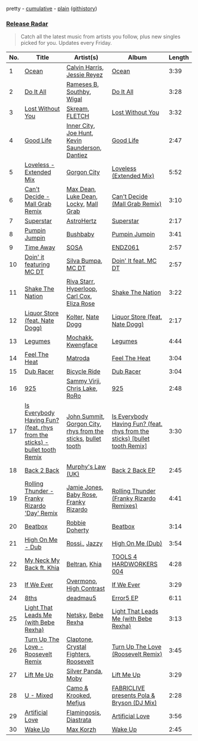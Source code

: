 pretty - [cumulative](/playlists/cumulative/Release%20Radar.md) - [plain](/playlists/plain/37i9dQZEVXbsudmxBFKW7G) ([githistory](https://github.githistory.xyz/vitokorn/spotify-playlist-archive/blob/master/playlists/plain/37i9dQZEVXbsudmxBFKW7G))
### [Release Radar](https://open.spotify.com/playlist/37i9dQZEVXbsudmxBFKW7G)

> Catch all the latest music from artists you follow, plus new singles picked for you. Updates every Friday.

| No. | Title | Artist(s) | Album | Length |
|---|---|---|---|---|
| 1 | [Ocean](https://open.spotify.com/track/3gKRTlHyCDpttUD2FHEE6W) | [Calvin Harris](https://open.spotify.com/artist/7CajNmpbOovFoOoasH2HaY), [Jessie Reyez](https://open.spotify.com/artist/3KedxarmBCyFBevnqQHy3P) | [Ocean](https://open.spotify.com/album/753wJ2eTLNNW7GswPY6DmF) | 3:39 |
| 2 | [Do It All](https://open.spotify.com/track/3cATZreergibNpJVEpWcjO) | [Rameses B](https://open.spotify.com/artist/06EfEcjc0vdvI6VNL0soIO), [Southby](https://open.spotify.com/artist/30UL7vK03suadfI9eqNYLA), [Wigal](https://open.spotify.com/artist/5l68BzURNTuTAUWlV2lkMQ) | [Do It All](https://open.spotify.com/album/5e845KIU0VS6cuEpTGaKdX) | 3:28 |
| 3 | [Lost Without You](https://open.spotify.com/track/1vEJxn8P40cRIcQKjDbjLG) | [Skream](https://open.spotify.com/artist/2jbP92oFLWqPqogflK1wlW), [FLETCH](https://open.spotify.com/artist/5HkPQOedMse24M2meekew4) | [Lost Without You](https://open.spotify.com/album/3V3hTM37yS2cGt7JrQfVBM) | 3:32 |
| 4 | [Good Life](https://open.spotify.com/track/5Ed9pT75zW25Ig7kM3UB90) | [Inner City](https://open.spotify.com/artist/0vUJ3QLN3MlRfjOc2LjGWp), [Joe Hunt](https://open.spotify.com/artist/6GZR8ecgFdUz69ADiMz1Yf), [Kevin Saunderson](https://open.spotify.com/artist/0jS6VTFGujWxinY5TSQwOG), [Dantiez](https://open.spotify.com/artist/2tavIhWjw7f878Bx9qDTma) | [Good Life](https://open.spotify.com/album/0FlFl8UOEfbmBdfpQWAVHI) | 2:47 |
| 5 | [Loveless - Extended Mix](https://open.spotify.com/track/37oQdR9dTtOzvdhpFMLimd) | [Gorgon City](https://open.spotify.com/artist/4VNQWV2y1E97Eqo2D5UTjx) | [Loveless (Extended Mix)](https://open.spotify.com/album/7lIK18GppDQ1IZt7VrwQU4) | 5:52 |
| 6 | [Can't Decide - Mall Grab Remix](https://open.spotify.com/track/6HqSr1g9KGR2zEqh7TyDye) | [Max Dean](https://open.spotify.com/artist/65TLDWbTJxYASqadmNAxvc), [Luke Dean](https://open.spotify.com/artist/2BhXOZ96YbOdXz8F6HVUw4), [Locky](https://open.spotify.com/artist/5ZwpRQ2GBK8tsd6x45Ngwa), [Mall Grab](https://open.spotify.com/artist/7yF6JnFPDzgml2Ytkyl5D7) | [Can't Decide (Mall Grab Remix)](https://open.spotify.com/album/4e2ODyBiuYVDu1v2miOSop) | 3:10 |
| 7 | [Superstar](https://open.spotify.com/track/4B449mGQJ0wlT0HkpKhrNJ) | [AstroHertz](https://open.spotify.com/artist/5vaObyIjKlwnyb9PVTtn6c) | [Superstar](https://open.spotify.com/album/2mnwL94egK1l0MtfDpUrgj) | 2:17 |
| 8 | [Pumpin Jumpin](https://open.spotify.com/track/1VhNZmtGQPnJlzZStAYn5j) | [Bushbaby](https://open.spotify.com/artist/6YYg4TQoF8cp50IuM2vU4C) | [Pumpin Jumpin](https://open.spotify.com/album/0WyIwrLoLBoS30ES2bgnXF) | 3:41 |
| 9 | [Time Away](https://open.spotify.com/track/1iiXVOS9qPOusYnUFKhCAr) | [SOSA](https://open.spotify.com/artist/3JlN0MeWVJq0vjvsvWCRZ5) | [ENDZ061](https://open.spotify.com/album/66l4BIequxiDPjxXoH900j) | 2:57 |
| 10 | [Doin' it featuring MC DT](https://open.spotify.com/track/4bdbgZDx6LkHTNyy5PZW9h) | [Silva Bumpa](https://open.spotify.com/artist/2dPLkqesvPXpIlP65JoLrf), [MC DT](https://open.spotify.com/artist/4cHj4iJzUsjzbEbZLuojl6) | [Doin' It feat. MC DT](https://open.spotify.com/album/13cNeTgAVDTDGliUCzUSzc) | 2:57 |
| 11 | [Shake The Nation](https://open.spotify.com/track/2sfKtzdVmXz3FmfJZl3lPt) | [Riva Starr](https://open.spotify.com/artist/1TRFAJu3Cw64APToZaGk9D), [Hyperloop](https://open.spotify.com/artist/34VllgUG0XUn6gwIZcuGtk), [Carl Cox](https://open.spotify.com/artist/19SmlbABtI4bXz864MLqOS), [Eliza Rose](https://open.spotify.com/artist/4XC335ouK6pXyq4QiIb8bP) | [Shake The Nation](https://open.spotify.com/album/20zW7tBycTKoY58oQAFPZ9) | 3:22 |
| 12 | [Liquor Store (feat. Nate Dogg)](https://open.spotify.com/track/1Ofr85G2VL1z2Ge4g0R6CT) | [Kolter](https://open.spotify.com/artist/2Invsp3HSrAeJy4u7Retry), [Nate Dogg](https://open.spotify.com/artist/1Oa0bMld0A3u5OTYfMzp5h) | [Liquor Store (feat. Nate Dogg)](https://open.spotify.com/album/4s6ArJmKtOG3xOtV7AsdjZ) | 2:17 |
| 13 | [Legumes](https://open.spotify.com/track/3SoUF3c4hlB1WFjvah1abp) | [Mochakk](https://open.spotify.com/artist/0rTh1tAdrEbdKZBTiiAQSo), [Kwengface](https://open.spotify.com/artist/5O1YiYFy3CEWD2lkOmoerV) | [Legumes](https://open.spotify.com/album/600smbnjXNOHndcU8iPqep) | 4:44 |
| 14 | [Feel The Heat](https://open.spotify.com/track/3gzFwocYC3xcdl6vIOEu3f) | [Matroda](https://open.spotify.com/artist/45lcbTsX07JWzmTIjcdyBz) | [Feel The Heat](https://open.spotify.com/album/62dxnU6YCP207geZjvYU5v) | 3:04 |
| 15 | [Dub Racer](https://open.spotify.com/track/5W6JX4nQtiJUzvCl2olOAu) | [Bicycle Ride](https://open.spotify.com/artist/1aEKpfW8sw5XryObAyPUFE) | [Dub Racer](https://open.spotify.com/album/5f9dgZoRzjRFebICRpY7ZN) | 3:04 |
| 16 | [925](https://open.spotify.com/track/5aNcakuYRSAfNFOz8nREvT) | [Sammy Virji](https://open.spotify.com/artist/1GuqTQbuixFHD6eBkFwVcb), [Chris Lake](https://open.spotify.com/artist/5Igpc9iLZ3YGtKeYfSrrOE), [RoRo](https://open.spotify.com/artist/4AuHHsxMRVg7bXSgvlrAff) | [925](https://open.spotify.com/album/7CIAt6rtM6lpNlRc6eQGFB) | 2:48 |
| 17 | [Is Everybody Having Fun? (feat. rhys from the sticks) - bullet tooth Remix](https://open.spotify.com/track/226nEEutfbo0JerOYMePD1) | [John Summit](https://open.spotify.com/artist/7kNqXtgeIwFtelmRjWv205), [Gorgon City](https://open.spotify.com/artist/4VNQWV2y1E97Eqo2D5UTjx), [rhys from the sticks](https://open.spotify.com/artist/4tmqN5uP0Aj50ylHgfwvVa), [bullet tooth](https://open.spotify.com/artist/4KWIkeAdOJfvUgXSq0bEWC) | [Is Everybody Having Fun? (feat. rhys from the sticks) [bullet tooth Remix]](https://open.spotify.com/album/4k0w26A92ncYlN8IEXfkcT) | 3:30 |
| 18 | [Back 2 Back](https://open.spotify.com/track/2uQYiMfRTsCnyQoNG638Av) | [Murphy's Law (UK)](https://open.spotify.com/artist/1q85MRE0aEF6NfZQdlMrl1) | [Back 2 Back EP](https://open.spotify.com/album/53WyFS0bhSNDZ3TrfAJzI9) | 2:45 |
| 19 | [Rolling Thunder - Franky Rizardo 'Day' Remix](https://open.spotify.com/track/27XYSkYHIcMn39P7Yxi3s9) | [Jamie Jones](https://open.spotify.com/artist/4admDxmnri5Zco0xYrJ0ji), [Baby Rose](https://open.spotify.com/artist/6Z4JcgqrqgysyHIPRtDIHo), [Franky Rizardo](https://open.spotify.com/artist/2UgphhGSlC9QWgaZWUOCkl) | [Rolling Thunder (Franky Rizardo Remixes)](https://open.spotify.com/album/4TDM3A0iHo4DNcSODVPTq0) | 4:41 |
| 20 | [Beatbox](https://open.spotify.com/track/7CkESXBof0weZtHv2voolS) | [Robbie Doherty](https://open.spotify.com/artist/2WuXRwEjXIjW5uVZOSxqYS) | [Beatbox](https://open.spotify.com/album/5SATDgT7dl86qwY0QTJpso) | 3:14 |
| 21 | [High On Me - Dub](https://open.spotify.com/track/0TRq6EGggWt9M1MredlkBg) | [Rossi.](https://open.spotify.com/artist/7itMGcVGRKS43LcTQvJitf), [Jazzy](https://open.spotify.com/artist/7zAAwgV5Wqmvpb4GzvlRkP) | [High On Me (Dub)](https://open.spotify.com/album/3Hr9LMs6SXa4yZsLYgMgom) | 3:54 |
| 22 | [My Neck My Back ft. Khia](https://open.spotify.com/track/4Z9jBxkpBb9yvKVVQjqnUr) | [Beltran](https://open.spotify.com/artist/1jgSqmZTBltb5O2L7ErmEP), [Khia](https://open.spotify.com/artist/3q7isf09BuwXLyR2khBs60) | [TOOLS 4 HARDWORKERS 004](https://open.spotify.com/album/2tz4aDa64T9jO7Qp2M8t2s) | 4:28 |
| 23 | [If We Ever](https://open.spotify.com/track/1IgGwEIQkA7wEo1ewvxVsN) | [Overmono](https://open.spotify.com/artist/01PnN11ovfen6xUOHfNpn3), [High Contrast](https://open.spotify.com/artist/0bxHci3JIhhKA53n8rH3tT) | [If We Ever](https://open.spotify.com/album/3s4UEFmRloMlo251IVJN1e) | 3:29 |
| 24 | [8ths](https://open.spotify.com/track/3oLfgPob5XKsY48VB20UZz) | [deadmau5](https://open.spotify.com/artist/2CIMQHirSU0MQqyYHq0eOx) | [Error5 EP](https://open.spotify.com/album/47LmTgQtRaRhVAUgIuVpF2) | 6:11 |
| 25 | [Light That Leads Me (with Bebe Rexha)](https://open.spotify.com/track/1tNSYryHAUXKSMqYh1WS5M) | [Netsky](https://open.spotify.com/artist/5TgQ66WuWkoQ2xYxaSTnVP), [Bebe Rexha](https://open.spotify.com/artist/64M6ah0SkkRsnPGtGiRAbb) | [Light That Leads Me (with Bebe Rexha)](https://open.spotify.com/album/4rDHRIyHr7ixE7IBtUaHtm) | 3:13 |
| 26 | [Turn Up The Love - Roosevelt Remix](https://open.spotify.com/track/6PoriAHnwpIM3EDFUAZNSI) | [Claptone](https://open.spotify.com/artist/4mncDFjVLUa3s025Tct3Ry), [Crystal Fighters](https://open.spotify.com/artist/75EZuo5MHV2572NRpMWotC), [Roosevelt](https://open.spotify.com/artist/4AQrqVz6BYwy29iMxcGtx7) | [Turn Up The Love (Roosevelt Remix)](https://open.spotify.com/album/71wq1IxTjclhzDx1PUlkU1) | 3:45 |
| 27 | [Lift Me Up](https://open.spotify.com/track/7cOPIqV8hJ1sO9asB64cUU) | [Silver Panda](https://open.spotify.com/artist/310IX3ZzFSl14ZvY2dM8Da), [Moby](https://open.spotify.com/artist/3OsRAKCvk37zwYcnzRf5XF) | [Lift Me Up](https://open.spotify.com/album/17BauNtvjLuJ8gLfvLnMkc) | 3:29 |
| 28 | [U - Mixed](https://open.spotify.com/track/4XefbomsA7ee0vhAeEwnlF) | [Camo & Krooked](https://open.spotify.com/artist/2N8IPNZTiNo3nj4mreOlHU), [Mefjus](https://open.spotify.com/artist/54qqaSH6byJIb8eFWxe3Pj) | [FABRICLIVE presents Pola & Bryson (DJ Mix)](https://open.spotify.com/album/3PskBgpGpeDCsxgwXnQXXi) | 2:28 |
| 29 | [Artificial Love](https://open.spotify.com/track/3bp5qpZaIgSiCBdgZP2s49) | [Flamingosis](https://open.spotify.com/artist/75cW8FFekyCjj0mfZM1Gfb), [Diastrata](https://open.spotify.com/artist/1Z1MedqFUlxM3OHqdHK7mx) | [Artificial Love](https://open.spotify.com/album/65UpqgG3qjIrwPLVfdIg2z) | 3:56 |
| 30 | [Wake Up](https://open.spotify.com/track/4T6kkDUqUiv7Adh9o5ImRw) | [Max Korzh](https://open.spotify.com/artist/5meD8C7oGK5yUEY2T7ZZ7W) | [Wake Up](https://open.spotify.com/album/0KIv2HwJItvjalsFzQRzf8) | 2:45 |